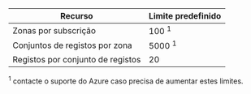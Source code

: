 
| Recurso | Limite predefinido |
| --- | --- |
| Zonas por subscrição |100 <sup>1</sup> |
| Conjuntos de registos por zona |5000 <sup>1</sup> |
| Registos por conjunto de registos |20 |

<sup>1</sup> contacte o suporte do Azure caso precisa de aumentar estes limites.
